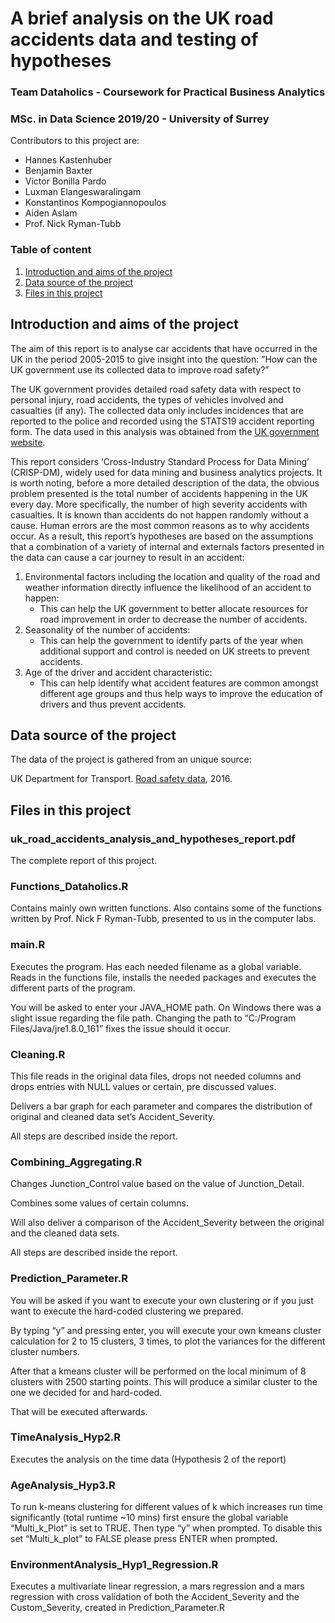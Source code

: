 # A brief analysis on the UK road accidents data and testing of hypotheses
### Team Dataholics - Coursework for Practical Business Analytics
### MSc. in Data Science 2019/20 - University of Surrey

Contributors to this project are:
- Hannes Kastenhuber
- Benjamin Baxter
- Victor Bonilla Pardo
- Luxman Elangeswaralingam
- Konstantinos Kompogiannopoulos
- Aiden Aslam
- Prof. Nick Ryman-Tubb

### Table of content

1. [Introduction and aims of the project](#introduction-and-aims-of-the-project)
2. [Data source of the project](#data-source-of-the-project)
3. [Files in this project](#files-in-this-project)

## Introduction and aims of the project

The aim of this report is to analyse car accidents that have occurred in the UK in the period 2005-2015 to give insight into the question: ”How can the UK government use its collected data to improve road safety?”

The UK government provides detailed road safety data with respect to personal injury, road accidents, the types of vehicles involved and casualties (if any). The collected data only includes incidences that are reported to the police and recorded using the STATS19 accident reporting form. The data used in this analysis was obtained from the [UK
government website](#data-source-of-the-project).

This report considers ‘Cross-Industry Standard Process for Data Mining’ (CRISP-DM), widely used for data mining and business analytics projects. It is worth noting, before a more detailed description of the data, the obvious problem presented is the total number of accidents happening in the UK every day. More specifically, the number of high severity accidents with casualties. It is known than accidents do not happen randomly without a cause. Human errors are the most common reasons as to why accidents occur. As a result, this report’s hypotheses are based on the assumptions that a combination of a variety of internal and externals factors presented in the data can cause a car journey to result in an accident:

1. Environmental factors including the location and quality of the road and weather information directly influence the likelihood of an accident to happen:
    - This can help the UK government to better allocate resources for road improvement in order to decrease the number of accidents.
2. Seasonality of the number of accidents:
    - This can help the government to identify parts of the year when additional support and control is needed on UK streets to prevent accidents.
3. Age of the driver and accident characteristic:
    - This can help identify what accident features are common amongst different age groups and thus help ways to improve the education of drivers and thus prevent accidents.

## Data source of the project

The data of the project is gathered from an unique source:

UK Department for Transport. [Road safety data](data.gov.uk/dataset/cb7ae6f0-4be6-4935-9277-47e5ce24a11f/road-safety-data"), 2016.

## Files in this project

### uk_road_accidents_analysis_and_hypotheses_report.pdf

The complete report of this project.

### Functions_Dataholics.R 

Contains mainly own written functions. Also contains some of the functions written by Prof. Nick F Ryman-Tubb, presented to us in the computer labs. 

### main.R 

Executes the program. Has each needed filename as a global variable. Reads in the functions file, installs the needed packages and executes the different parts of the program.

You will be asked to enter your JAVA_HOME path. On Windows there was a slight issue regarding the file path. Changing the path to “C:/Program Files/Java/jre1.8.0_161” fixes the issue should it occur.

### Cleaning.R 

This file reads in the original data files, drops not needed columns and drops entries with NULL values or certain, pre discussed values. 

Delivers a bar graph for each parameter and compares the distribution of original and cleaned data set’s Accident_Severity. 

All steps are described inside the report. 

### Combining_Aggregating.R 

Changes Junction_Control value based on the value of Junction_Detail. 

Combines some values of certain columns. 

Will also deliver a comparison of the Accident_Severity between the original and the cleaned data sets. 

All steps are described inside the report. 

### Prediction_Parameter.R 

You will be asked if you want to execute your own clustering or if you just want to execute the hard-coded clustering we prepared. 

By typing “y” and pressing enter, you will execute your own kmeans cluster calculation for 2 to 15 clusters, 3 times, to plot the variances for the different cluster numbers. 

After that a kmeans cluster will be performed on the local minimum of 8 clusters with 2500 starting points. This will produce a similar cluster to the one we decided for and hard-coded. 

That will be executed afterwards. 

### TimeAnalysis_Hyp2.R 

Executes the analysis on the time data (Hypothesis 2 of the report) 

### AgeAnalysis_Hyp3.R 

To run k-means clustering for different values of k which increases run time significantly (total runtime ~10 mins) first ensure the global variable “Multi_k_Plot” is set to TRUE. Then type “y” when prompted. To disable this set “Multi_k_plot” to FALSE please press ENTER when prompted. 

### EnvironmentAnalysis_Hyp1_Regression.R 

Executes a multivariate linear regression, a mars regression and a mars regression with cross validation of both the Accident_Severity and the Custom_Severity, created in Prediction_Parameter.R 